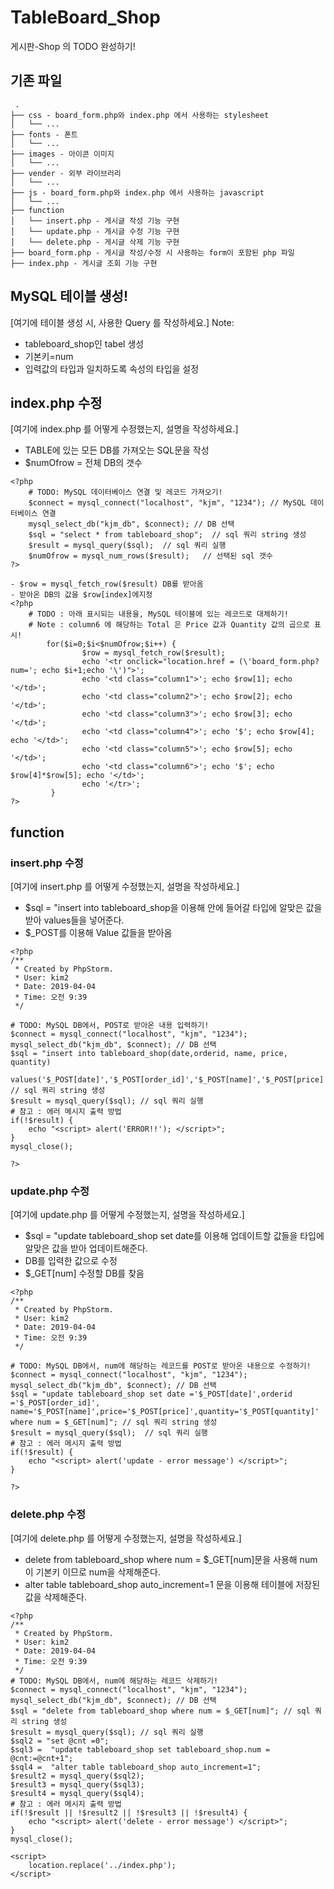 # TableBoard_Shop
게시판-Shop 의 TODO 완성하기!

## 기존 파일
```
 .
├── css - board_form.php와 index.php 에서 사용하는 stylesheet
│   └── ...
├── fonts - 폰트
│   └── ...
├── images - 아이콘 이미지
│   └── ...
├── vender - 외부 라이브러리
│   └── ...
├── js - board_form.php와 index.php 에서 사용하는 javascript
│   └── ...
├── function
│   └── insert.php - 게시글 작성 기능 구현
│   └── update.php - 게시글 수정 기능 구현
│   └── delete.php - 게시글 삭제 기능 구현
├── board_form.php - 게시글 작성/수정 시 사용하는 form이 포함된 php 파일
├── index.php - 게시글 조회 기능 구현
```

## MySQL 테이블 생성!

[여기에 테이블 생성 시, 사용한 Query 를 작성하세요.]
Note: 
- tableboard_shop인 tabel 생성
- 기본키=num
- 입력값의 타입과 일치하도록 속성의 타입을 설정
  
## index.php 수정
[여기에 index.php 를 어떻게 수정했는지, 설명을 작성하세요.]
- TABLE에 있는 모든 DB를 가져오는 SQL문을 작성
- $numOfrow = 전체 DB의 갯수
```
<?php
    # TODO: MySQL 데이터베이스 연결 및 레코드 가져오기!
    $connect = mysql_connect("localhost", "kjm", "1234"); // MySQL 데이터베이스 연결
    mysql_select_db("kjm_db", $connect); // DB 선택
    $sql = "select * from tableboard_shop";  // sql 쿼리 string 생성
    $result = mysql_query($sql);  // sql 쿼리 실행
    $numOfrow = mysql_num_rows($result);   // 선택된 sql 갯수
?>

- $row = mysql_fetch_row($result) DB를 받아옴
- 받아온 DB의 값을 $row[index]에지정
<?php
    # TODO : 아래 표시되는 내용을, MySQL 테이블에 있는 레코드로 대체하기!
    # Note : column6 에 해당하는 Total 은 Price 값과 Quantity 값의 곱으로 표시!
        for($i=0;$i<$numOfrow;$i++) {
                $row = mysql_fetch_row($result);
                echo '<tr onclick="location.href = (\'board_form.php?num='; echo $i+1;echo '\')">';
                echo '<td class="column1">'; echo $row[1]; echo '</td>';
                echo '<td class="column2">'; echo $row[2]; echo '</td>';
                echo '<td class="column3">'; echo $row[3]; echo '</td>';
                echo '<td class="column4">'; echo '$'; echo $row[4]; echo '</td>';
                echo '<td class="column5">'; echo $row[5]; echo '</td>';
                echo '<td class="column6">'; echo '$'; echo $row[4]*$row[5]; echo '</td>';
                echo '</tr>';
         }
?>
```

## function

### insert.php 수정
[여기에 insert.php 를 어떻게 수정했는지, 설명을 작성하세요.]
- $sql = "insert into tableboard_shop을 이용해 안에 들어갈 타입에 알맞은 값을 받아 values들을 넣어준다. 
- $_POST를 이용해 Value 값들을 받아옴
```
<?php
/**
 * Created by PhpStorm.
 * User: kim2
 * Date: 2019-04-04
 * Time: 오전 9:39
 */

# TODO: MySQL DB에서, POST로 받아온 내용 입력하기!
$connect = mysql_connect("localhost", "kjm", "1234");
mysql_select_db("kjm_db", $connect); // DB 선택
$sql = "insert into tableboard_shop(date,orderid, name, price, quantity) 
             values('$_POST[date]','$_POST[order_id]','$_POST[name]','$_POST[price]','$_POST[quantity]')"; // sql 쿼리 string 생성
$result = mysql_query($sql); // sql 쿼리 실행
# 참고 : 에러 메시지 출력 방법
if(!$result) {
    echo "<script> alert('ERROR!!'); </script>";
}
mysql_close();

?>
```

### update.php 수정
[여기에 update.php 를 어떻게 수정했는지, 설명을 작성하세요.]
- $sql = "update tableboard_shop set date를 이용해 업데이트할 값들을 타입에 알맞은 값을 받아 업데이트해준다.
- DB를 입력한 값으로 수정
- $_GET[num] 수정할 DB를 찾음
```
<?php
/**
 * Created by PhpStorm.
 * User: kim2
 * Date: 2019-04-04
 * Time: 오전 9:39
 */

# TODO: MySQL DB에서, num에 해당하는 레코드를 POST로 받아온 내용으로 수정하기!
$connect = mysql_connect("localhost", "kjm", "1234");
mysql_select_db("kjm_db", $connect); // DB 선택
$sql = "update tableboard_shop set date ='$_POST[date]',orderid ='$_POST[order_id]', name='$_POST[name]',price='$_POST[price]',quantity='$_POST[quantity]' where num = $_GET[num]"; // sql 쿼리 string 생성
$result = mysql_query($sql);  // sql 쿼리 실행
# 참고 : 에러 메시지 출력 방법
if(!$result) {
    echo "<script> alert('update - error message') </script>";
}

?>
```
### delete.php 수정
[여기에 delete.php 를 어떻게 수정했는지, 설명을 작성하세요.]
- delete from tableboard_shop where num = $_GET[num]문을 사용해 num이 기본키 이므로 num을 삭제해준다. 
- alter table tableboard_shop auto_increment=1 문을 이용해 테이블에 저장된 값을 삭제해준다. 
```
<?php
/**
 * Created by PhpStorm.
 * User: kim2
 * Date: 2019-04-04
 * Time: 오전 9:39
 */
# TODO: MySQL DB에서, num에 해당하는 레코드 삭제하기!
$connect = mysql_connect("localhost", "kjm", "1234");
mysql_select_db("kjm_db", $connect); // DB 선택
$sql = "delete from tableboard_shop where num = $_GET[num]"; // sql 쿼리 string 생성
$result = mysql_query($sql); // sql 쿼리 실행
$sql2 = "set @cnt =0";
$sql3 =  "update tableboard_shop set tableboard_shop.num = @cnt:=@cnt+1";
$sql4 =  "alter table tableboard_shop auto_increment=1";
$result2 = mysql_query($sql2);
$result3 = mysql_query($sql3);
$result4 = mysql_query($sql4);
# 참고 : 에러 메시지 출력 방법
if(!$result || !$result2 || !$result3 || !$result4) {
    echo "<script> alert('delete - error message') </script>";
}
mysql_close();

<script>
    location.replace('../index.php');
</script>
```
